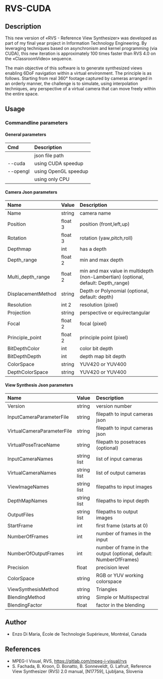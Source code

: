 # RVS-CUDA

## Description

This new version of «RVS - Reference View Synthesizer» was developed as part of my final year project in Information Technology Engineering. By leveraging techniques based on asynchronism and kernel programming (via CUDA), this new iteration is approximately 100 times faster than RVS 4.0 on the «ClassroomVideo» sequence.

The main objective of this software is to generate synthesized views enabling 6DoF navigation within a virtual environment. The principle is as follows. Starting from real 360° footage captured by cameras arranged in an orderly manner, the challenge is to simulate, using interpolation techniques, any perspective of a virtual camera that can move freely within the entire space.

## Usage

### Commandline parameters

#### General parameters

| Cmd | Description |
|:----|:------------|
|     | json file path |
| --cuda | using CUDA speedup |
| --opengl | using OpenGL speedup |
|  | using only CPU |

#### Camera Json parameters

| Name         | Value         | Description |
|:-------------|:--------------|:------------|
|Name		   | string		   | camera name |
|Position      | float 3  	   | position (front,left,up) |
|Rotation      | float 3       | rotation (yaw,pitch,roll) |
|Depthmap      | int           | has a depth |
|Depth_range   | float 2       | min and max depth |
|Multi_depth_range| float 2    | min and max value in multidepth (non-Lambertian) (optional, default: Depth_range) |
|DisplacementMethod| string    | Depth or  Polynomial (optional, default: depth) |
|Resolution    | int 2    	   | resolution (pixel) |
|Projection    | string        | perspective or equirectangular |
|Focal         | float 2       | focal (pixel) |
|Principle_point| float 2      | principle point (pixel) |
|BitDepthColor | int           | color bit depth |
|BitDepthDepth | int           | depth map bit depth |
|ColorSpace    | string        | YUV420 or YUV400 |
|DepthColorSpace| string       | YUV420 or YUV400 |

#### View Synthesis Json parameters

| Name                     | Value       | Description |
|:-------------------------|:------------|:------------|
|Version                   | string      | version number |
|InputCameraParameterFile  | string      | filepath to input cameras json |
|VirtualCameraParameterFile| string      | filepath to input cameras json |
|VirtualPoseTraceName      | string      | filepath to posetraces (optional) |
|InputCameraNames          | string list | list of input cameras  |
|VirtualCameraNames        | string list | list of output cameras |
|ViewImageNames            | string list | filepaths to input images |
|DepthMapNames             | string list | filepaths to input depth |
|OutputFiles               | string list | filepaths to output images |
|StartFrame                | int         | first frame (starts at 0) |
|NumberOfFrames            | int         | number of frames in the input |
|NumberOfOutputFrames      | int         | number of frame in the output (optional, default: NumberOfFrames) |
|Precision                 | float       | precision level |
|ColorSpace                | string      | RGB or YUV working colorspace |
|ViewSynthesisMethod       | string      | Triangles |
|BlendingMethod            | string      | Simple or Multispectral |
|BlendingFactor            | float       | factor in the blending |

## Author

* Enzo Di Maria, École de Technologie Supérieure, Montréal, Canada

## References

* MPEG-I Visual, RVS, https://gitlab.com/mpeg-i-visual/rvs
* S. Fachada, B. Kroon, D. Bonatto, B. Sonneveldt, G. Lafruit, Reference View Synthesizer (RVS) 2.0 manual, [N17759], Ljubljana, Slovenia